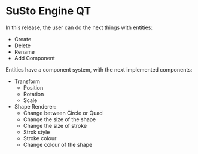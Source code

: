 # SuSto Engine QT

In this release, the user can do the next things with entities:
* Create
* Delete
* Rename
* Add Component 

Entities have a component system, with the next implemented components:
* Transform
	- Position
	- Rotation
	- Scale
* Shape Renderer:
	- Change between Circle or  Quad
	- Change the size of the shape
	- Change the size of stroke
	- Strok style
	- Stroke colour
	- Change colour of the shape